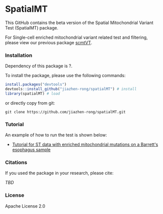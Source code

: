 # SpatialMT

This GitHub contains the beta version of the Spatial Mitochondrial Variant Test (SpatialMT) package.

For Single-cell enriched mitochondrial variant related test and filtering, please view our previous package [scmtVT](https://github.com/jiazhen-rong/scmtVT).


### Installation
Dependency of this package is ?.

To install the package, please use the following commands:
``` r
install.packages("devtools")
devtools::install_github("jiazhen-rong/spatialMT") # install
library(spatialMT) # load
```
or directly copy from git:
``` linux
git clone https://github.com/jiazhen-rong/spatialMT.git
```
### Tutorial

An example of how to run the  test is shown below:

- [Tutorial for ST data with enriched mitochondrial mutations on a Barrett's esophagus sample](TBD)

### Citations
If you used the package in your research, please cite:

*TBD*

### License
Apache License 2.0
